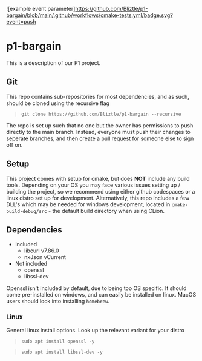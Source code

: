 ![example event parameter]https://github.com/Bliztle/p1-bargain/blob/main/.github/workflows/cmake-tests.yml/badge.svg?event=push

# p1-bargain
This is a description of our P1 project.

## Git
This repo contains sub-repositories for most dependencies, and as such, should be cloned using the recursive flag
> `git clone https://github.com/Bliztle/p1-bargain --recursive`

The repo is set up such that no one but the owner has permissions to push directly to the main branch. Instead, everyone must push their changes to seperate branches, and then create a pull request for someone else to sign off on.

## Setup
This project comes with setup for cmake, but does **NOT** include any build tools. Depending on your OS you may face various issues setting up / building the project, so we recommend using either github codespaces or a linux distro set up for development. Alternatively, this repo includes a few DLL's which may be needed for windows development, located in `cmake-build-debug/src` - the default build directory when using CLion.

## Dependencies
- Included
    - libcurl v7.86.0
    - nxJson vCurrent
- Not included
    - openssl
    - libssl-dev

Openssl isn't included by default, due to being too OS specific. It should come pre-installed on windows, and can easily be installed on linux. MacOS users should look into installing `homebrew`.

### Linux
General linux install options. Look up the relevant variant for your distro

> `sudo apt install openssl -y`

> `sudo apt install libssl-dev -y`